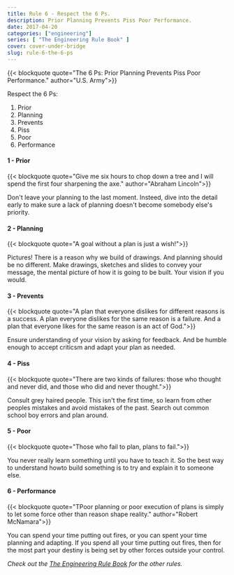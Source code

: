 ```yaml
---
title: Rule 6 - Respect the 6 Ps.
description: Prior Planning Prevents Piss Poor Performance.
date: 2017-04-20
categories: ["engineering"]
series: [ "The Engineering Rule Book" ]
cover: cover-under-bridge
slug: rule-6-the-6-ps
---
```

{{< blockquote quote="The 6 Ps: Prior Planning Prevents Piss Poor Performance." author="U.S. Army">}}

Respect the 6 Ps:

1. Prior
2. Planning
3. Prevents
4. Piss 
5. Poor
6. Performance

#### 1 - Prior

{{< blockquote quote="Give me six hours to chop down a tree and I will spend the first four sharpening the axe." author="Abraham Lincoln">}}

Don't leave your planning to the last moment. Insteed, dive into the detail early to make sure a lack of planning doesn't become somebody else's priority.

#### 2 - Planning

{{< blockquote quote="A goal without a plan is just a wish!">}}

Pictures! There is a reason why we build of drawings. And planning should be no different. Make drawings, sketches and slides to convey your message, the mental picture of how it is going to be built. Your vision if you would.

#### 3 - Prevents

{{< blockquote quote="A plan that everyone dislikes for different reasons is a success. A plan everyone dislikes for the same reason is a failure. And a plan that everyone likes for the same reason is an act of God.">}}

Ensure understanding of your vision by asking for feedback. And be humble enough to accept criticsm and adapt your plan as needed.

#### 4 - Piss

{{< blockquote quote="There are two kinds of failures: those who thought and never did, and those who did and never thought.">}}

Consult grey haired people. This isn't the first time, so learn from other peoples mistakes and avoid mistakes of the past. Search out common school boy errors and plan around.

#### 5 - Poor

{{< blockquote quote="Those who fail to plan, plans to fail.">}}

You never really learn something until you have to teach it. So the best way to understand howto build something is to try and explain it to someone else.

#### 6 - Performance

{{< blockquote quote="TPoor planning or poor execution of plans is simply to let some force other than reason shape reality." author="Robert McNamara">}}

You can spend your time putting out fires, or you can spent your time planning and adapting. If you spend all your time putting out fires, then for the most part your destiny is being set by other forces outside your control.

_Check out the [The Engineering Rule Book](/series/the-engineering-rule-book) for the other rules._
